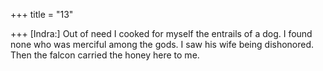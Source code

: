 +++
title = "13"

+++
[Indra:] Out of need I cooked for myself the entrails of a dog. I found  none who was merciful among the gods.
I saw his wife being dishonored. Then the falcon carried the honey
here to me.